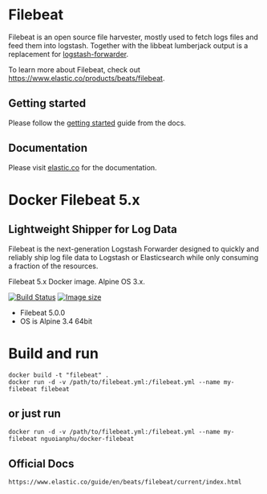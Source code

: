 # Filebeat

Filebeat is an open source file harvester, mostly used to fetch logs files and feed them into logstash.
Together with the libbeat lumberjack output is a replacement for [logstash-forwarder](https://github.com/elastic/logstash-forwarder).

To learn more about Filebeat, check out https://www.elastic.co/products/beats/filebeat.


## Getting started

Please follow the [getting started](https://www.elastic.co/guide/en/beats/filebeat/current/filebeat-getting-started.html)
guide from the docs.

## Documentation

Please visit [elastic.co](https://www.elastic.co/guide/en/beats/filebeat/current/index.html)
 for the documentation.

# Docker Filebeat 5.x

## Lightweight Shipper for Log Data

Filebeat is the next-generation Logstash Forwarder designed to quickly and reliably ship log file data to Logstash or Elasticsearch while only consuming a fraction of the resources. 

Filebeat 5.x Docker image. Alpine OS 3.x.

[![Build Status](https://travis-ci.org/nguoianphu/docker-filebeat.svg?branch=master)](https://travis-ci.org/nguoianphu/docker-filebeat) [![Image size](https://images.microbadger.com/badges/image/nguoianphu/docker-filebeat.svg)](https://microbadger.com/images/nguoianphu/docker-filebeat "Get your own image badge on microbadger.com")

- Filebeat 5.0.0
- OS is Alpine 3.4 64bit

# Build and run
    
    docker build -t "filebeat" .
    docker run -d -v /path/to/filebeat.yml:/filebeat.yml --name my-filebeat filebeat
    
## or just run
    
    docker run -d -v /path/to/filebeat.yml:/filebeat.yml --name my-filebeat nguoianphu/docker-filebeat

## Official Docs
    https://www.elastic.co/guide/en/beats/filebeat/current/index.html